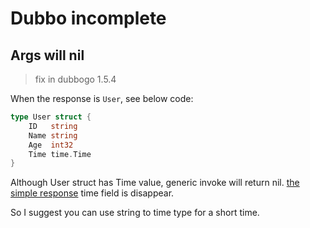 # Dubbo incomplete

## Args will nil

> fix in dubbogo 1.5.4

When the response is `User`, see below code:

```go
type User struct {
	ID   string
	Name string
	Age  int32
	Time time.Time
}
```

Although User struct has Time value, generic invoke will return nil. [the simple response](dubbogo-query.md#simple) time field is disappear. 

So I suggest you can use string to time type for a short time.